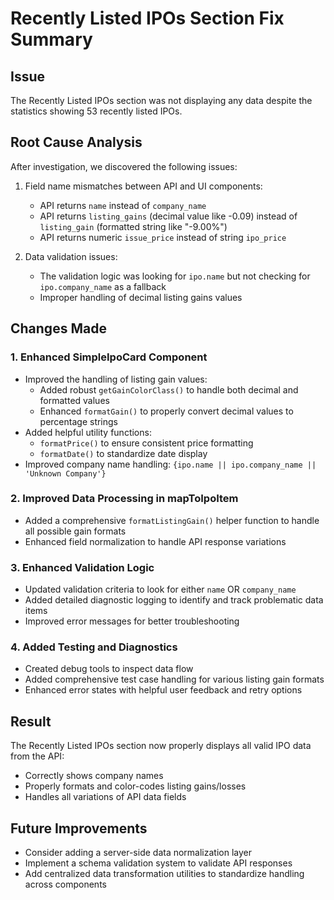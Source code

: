 # Recently Listed IPOs Section Fix Summary

## Issue
The Recently Listed IPOs section was not displaying any data despite the statistics showing 53 recently listed IPOs. 

## Root Cause Analysis
After investigation, we discovered the following issues:

1. Field name mismatches between API and UI components:
   - API returns `name` instead of `company_name`
   - API returns `listing_gains` (decimal value like -0.09) instead of `listing_gain` (formatted string like "-9.00%")
   - API returns numeric `issue_price` instead of string `ipo_price`

2. Data validation issues:
   - The validation logic was looking for `ipo.name` but not checking for `ipo.company_name` as a fallback
   - Improper handling of decimal listing gains values

## Changes Made

### 1. Enhanced SimpleIpoCard Component
- Improved the handling of listing gain values:
  - Added robust `getGainColorClass()` to handle both decimal and formatted values
  - Enhanced `formatGain()` to properly convert decimal values to percentage strings
- Added helpful utility functions:
  - `formatPrice()` to ensure consistent price formatting
  - `formatDate()` to standardize date display
- Improved company name handling: `{ipo.name || ipo.company_name || 'Unknown Company'}`

### 2. Improved Data Processing in mapToIpoItem
- Added a comprehensive `formatListingGain()` helper function to handle all possible gain formats
- Enhanced field normalization to handle API response variations

### 3. Enhanced Validation Logic
- Updated validation criteria to look for either `name` OR `company_name`
- Added detailed diagnostic logging to identify and track problematic data items
- Improved error messages for better troubleshooting

### 4. Added Testing and Diagnostics
- Created debug tools to inspect data flow
- Added comprehensive test case handling for various listing gain formats
- Enhanced error states with helpful user feedback and retry options

## Result
The Recently Listed IPOs section now properly displays all valid IPO data from the API:
- Correctly shows company names
- Properly formats and color-codes listing gains/losses
- Handles all variations of API data fields

## Future Improvements
- Consider adding a server-side data normalization layer
- Implement a schema validation system to validate API responses
- Add centralized data transformation utilities to standardize handling across components 